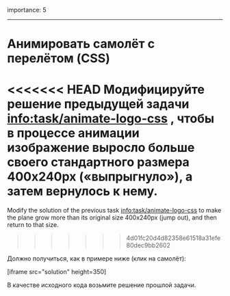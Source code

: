 importance: 5

---

# Анимировать самолёт с перелётом (CSS)

<<<<<<< HEAD
Модифицируйте решение предыдущей задачи <info:task/animate-logo-css> , чтобы в процессе анимации изображение выросло больше своего стандартного размера 400x240px («выпрыгнуло»), а затем вернулось к нему.
=======
Modify the solution of the previous task <info:task/animate-logo-css> to make the plane grow more than its original size 400x240px (jump out), and then return to that size.
>>>>>>> 4d01fc20d4d82358e61518a31efe80dec9bb2602

Должно получиться, как в примере ниже (клик на самолёт):

[iframe src="solution" height=350]

В качестве исходного кода возьмите решение прошлой задачи.
